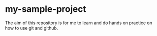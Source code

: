 # my-sample-project

The aim of this repository is for me to learn and do hands on practice on how to use git and github. 
